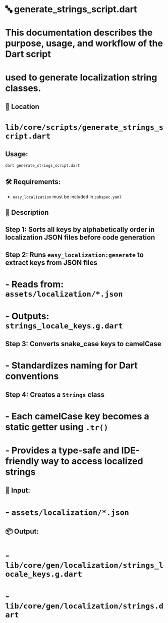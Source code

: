 
# 🔤 generate_strings_script.dart

# This documentation describes the purpose, usage, and workflow of the Dart script
# used to generate localization string classes.

## 📍 Location
# `lib/core/scripts/generate_strings_script.dart`

## Usage:
```bash
dart generate_strings_script.dart
```

## 🛠️ Requirements:
- `easy_localization` must be included in `pubspec.yaml`

## 📄 Description

##  Step 1: Sorts all keys by alphabetically order in localization JSON files before code generation

##  Step 2: Runs `easy_localization:generate` to extract keys from JSON files
# - Reads from: `assets/localization/*.json`
# - Outputs: `strings_locale_keys.g.dart`

##  Step 3: Converts snake_case keys to camelCase
# - Standardizes naming for Dart conventions

##  Step 4: Creates a `Strings` class
# - Each camelCase key becomes a static getter using `.tr()`
# - Provides a type-safe and IDE-friendly way to access localized strings

## 📂 Input:
# - `assets/localization/*.json`

## 📦 Output:
# - `lib/core/gen/localization/strings_locale_keys.g.dart`
# - `lib/core/gen/localization/strings.dart`
